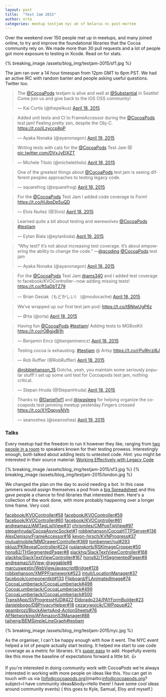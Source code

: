```yaml
---
layout: post
title:  "Test Jam 2015"
author: orta
categories: meetup testjam nyc uk sf belarus nc post-mortem
---
```


Over the weekend over 150 people met up in meetups, and many joined online, to try and improve the foundational libraries that the Cocoa community rely on.  We made more than 30 pull requests and a lot of people got more exposure to testing in Xcode. Read on for stats.
  
<!-- more -->

{% breaking_image /assets/blog_img/testjam-2015/sf1.jpg %}

The jam ran over a 14 hour timespan from 12pm GMT to 6pm PST. We had an active IRC with random banter and people asking useful questions. Twitter too.

<div class="col-md-6">
<blockquote class="twitter-tweet" lang="en"><p>The <a href="https://twitter.com/CocoaPods">@CocoaPods</a> testjam is alive and well at <a href="https://twitter.com/Substantial">@Substantial</a> in Seattle! Come join us and give back to the iOS OSS community!</p>&mdash; Kai Curtis (@thepelkus) <a href="https://twitter.com/thepelkus/status/589479820028825601">April 18, 2015</a></blockquote>

<blockquote class="twitter-tweet" lang="en"><p>Added unit tests and CI to FrameAccessor during the <a href="https://twitter.com/CocoaPods">@CocoaPods</a> test jam! Feeling pretty zen, despite the Obj-C. <a href="https://t.co/iLzyccp8pP">https://t.co/iLzyccp8pP</a></p>&mdash; Ayaka Nonaka (@ayanonagon) <a href="https://twitter.com/ayanonagon/status/589580552488886272">April 19, 2015</a></blockquote>

<blockquote class="twitter-tweet" lang="en"><p>Writing tests with cats for the <a href="https://twitter.com/CocoaPods">@CocoaPods</a> Test Jam 😻 <a href="http://t.co/DVxJyEIXZT">pic.twitter.com/DVxJyEIXZT</a></p>&mdash; Michele Titolo (@micheletitolo) <a href="https://twitter.com/micheletitolo/status/589553068502450176">April 18, 2015</a></blockquote>

<blockquote class="twitter-tweet" lang="en"><p>One of the greatest things about <a href="https://twitter.com/CocoaPods">@CocoaPods</a> test jam is seeing different peoples approaches to testing legacy code.</p>&mdash; squarefrog (@squarefrog) <a href="https://twitter.com/squarefrog/status/589561399782825986">April 18, 2015</a></blockquote> 

<blockquote class="twitter-tweet" lang="en"><p>For the <a href="https://twitter.com/CocoaPods">@CocoaPods</a> Test Jam I added code coverage to Form! &#10;&#10;<a href="https://t.co/HJbqDp5uQD">https://t.co/HJbqDp5uQD</a></p>&mdash; Elvis Nuñez (@3lvis) <a href="https://twitter.com/3lvis/status/589540740956614656">April 18, 2015</a></blockquote>

<blockquote class="twitter-tweet" lang="en"><p>Learned quite a bit about testing and werewolves <a href="https://twitter.com/CocoaPods">@CocoaPods</a> <a href="https://twitter.com/hashtag/testjam?src=hash">#testjam</a></p>&mdash; Eytan Biala (@eytanbiala) <a href="https://twitter.com/eytanbiala/status/589637914872717312">April 19, 2015</a></blockquote> 

</div>

<div class="col-md-6">

<blockquote class="twitter-tweet" lang="en"><p>“Why test? It’s not about increasing test coverage. It’s about empowering the ability to change the code.” —<a href="https://twitter.com/qcoding">@qcoding</a> <a href="https://twitter.com/CocoaPods">@CocoaPods</a> test jam</p>&mdash; Ayaka Nonaka (@ayanonagon) <a href="https://twitter.com/ayanonagon/status/589508623874658305">April 18, 2015</a></blockquote>

<blockquote class="twitter-tweet" lang="en"><p>For the <a href="https://twitter.com/CocoaPods">@CocoaPods</a> Test Jam <a href="https://twitter.com/ams340">@ams340</a> and I added test coverage to facebook/KVOController--now adding missing tests! <a href="https://t.co/ft5aDbTZ79">https://t.co/ft5aDbTZ79</a></p>&mdash; Brian Gesiak（もどかしい） (@modocache) <a href="https://twitter.com/modocache/status/589466423963078657">April 18, 2015</a></blockquote>

<blockquote class="twitter-tweet" lang="en"><p>We’ve wrapped up our first test jam pod: <a href="https://t.co/tBNlwUgP6z">https://t.co/tBNlwUgP6z</a></p>&mdash; Ørta (@orta) <a href="https://twitter.com/orta/status/589449038669418496">April 18, 2015</a></blockquote> 

<blockquote class="twitter-tweet" lang="en"><p>Having fun <a href="https://twitter.com/CocoaPods">@CocoaPods</a> <a href="https://twitter.com/hashtag/testjam?src=hash">#testjam</a>! Adding tests to MGBoxKit <a href="https://t.co/rOBgjxBl1h">https://t.co/rOBgjxBl1h</a></p>&mdash; Benjamin Encz (@benjaminencz) <a href="https://twitter.com/benjaminencz/status/589573207532810240">April 18, 2015</a></blockquote> 

<blockquote class="twitter-tweet" lang="en"><p>Testing cocoa is exhausting. <a href="https://twitter.com/hashtag/testjam?src=hash">#testjam</a> @ Artsy <a href="https://t.co/rPu9hrzi8J">https://t.co/rPu9hrzi8J</a></p>&mdash; Rob Ruffler (@RobRuffler) <a href="https://twitter.com/RobRuffler/status/589481166786400257">April 18, 2015</a></blockquote> 

<blockquote class="twitter-tweet" lang="en"><p><a href="https://twitter.com/robbiehanson_15">@robbiehanson_15</a> Gotcha, yeah, you maintain some seriously popular stuff! I set up some unit test for Cocoapods test jam, nothing critical.</p>&mdash; Stepan Hruda (@StepanHruda) <a href="https://twitter.com/StepanHruda/status/589544797431603200">April 18, 2015</a></blockquote>

<blockquote class="twitter-tweet" lang="en"><p>Thanks to <a href="https://twitter.com/Daniel1of1">@Daniel1of1</a> and <a href="https://twitter.com/iwasleeg">@iwasleeg</a> for helping organize the cocoapods test jamming meetup yesterday.Fingers crossed <a href="https://t.co/XYDqpysNVh">https://t.co/XYDqpysNVh</a></p>&mdash; seanoshea (@seanoshea) <a href="https://twitter.com/seanoshea/status/589830688024702976">April 19, 2015</a>
</blockquote>

</div>

### Talks
Every meetup had the freedom to run it however they like, ranging from [two people in a room](https://twitter.com/thepelkus/status/589886508695355392) to speakers known for their testing prowess. Interestingly enough, both talked about adding tests to untested code. *Hint:* you might be interested in their source material: [Working Effectively with Legacy Code](http://www.amazon.com/Working-Effectively-Legacy-Michael-Feathers/dp/0131177052)
  
{% breaking_image /assets/blog_img/testjam-2015/sf3.jpg %}
{% breaking_image /assets/blog_img/testjam-2015/london.jpg %}  

We changed the plan on the day to avoid needing a bot. In this case jammers would assign themselves a pod from a [big Spreadsheet](https://docs.google.com/spreadsheets/d/1JKfCpPMInru5i_vjHcfhPRQEtGT6p7YQx1kYJwKwx6s/edit) and this gave people a chance to find libraries that interested them. Here's a collection of the work done, with more probably happening over a longer time frame. Very cool.

[facebook/KVOController#58](https://github.com/facebook/KVOController/pull/58)
[facebook/KVOController#59](https://github.com/facebook/KVOController/pull/59)
[facebook/KVOController#60](https://github.com/facebook/KVOController/pull/60)
[facebook/KVOController#61](https://github.com/facebook/KVOController/pull/61)
[andreamazz/AMTagListView#31](https://github.com/andreamazz/AMTagListView/pull/31)
[chrismiles/CMPopTipView#97](https://github.com/chrismiles/CMPopTipView/pull/97)
[stepanhruda/CocoaAsyncSocket#1](https://github.com/stepanhruda/CocoaAsyncSocket/pull/1)
[robbiehanson/CocoaHTTPServer#136](https://github.com/robbiehanson/CocoaHTTPServer/pull/136)
[AlexDenisov/FrameAccessor#16](https://github.com/AlexDenisov/FrameAccessor/pull/16)
[kevon-hirsch/KVNProgress#37](https://github.com/kevin-hirsch/KVNProgress/pull/37)
[mutualmobile/MMDrawerController#369](https://github.com/mutualmobile/MMDrawerController/pull/369)
[tombenner/nui#293](https://github.com/tombenner/nui/pull/293)
[pkluz/PKRevealController#224](https://github.com/pkluz/PKRevealController/pull/224)
[ruslanskorb/RSKImageCropper#50](https://github.com/ruslanskorb/RSKImageCropper/pull/50)
[hons82/THSegmentedPager#8](https://github.com/hons82/THSegmentedPager/pull/8)
[slackhq/SlackTextViewController#168](https://github.com/slackhq/SlackTextViewController/pull/168)
[slackhq/SlackTextViewController#167](https://github.com/slackhq/SlackTextViewController/pull/167)
[hons82/THSegmentedPager#8](https://github.com/hons82/THSegmentedPager/pull/8)
[andreamaz/UIView-draggable#8](https://github.com/andreamazz/UIView-draggable/pull/8)
[marcuswestin/WebViewJavascriptBridge#128](https://github.com/marcuswestin/WebViewJavascriptBridge/pull/128)
[robbiehanson/XMPPFramework#523](https://github.com/robbiehanson/XMPPFramework/pull/523)
[intuit/LocationManager#37](https://github.com/intuit/LocationManager/pull/37)
[facebook/componentkit#133](https://github.com/facebook/componentkit/pull/133)
[Flipboard/FLAnimatedImage#74](https://github.com/Flipboard/FLAnimatedImage/pull/74)
[CocoaLumberjack/CocoaLumberjack#498](https://github.com/CocoaLumberjack/CocoaLumberjack/pull/498)
[CocoaLumberjack/CocoaLumberjack#499](https://github.com/CocoaLumberjack/CocoaLumberjack/pull/499)
[CocoaLumberjack/CocoaLumberjack#500](https://github.com/CocoaLumberjack/CocoaLumberjack/pull/500)
[TransitApp/SVProgressHUD#422](https://github.com/TransitApp/SVProgressHUD/pull/422)
[Eldorado234/PAYFormBuilder#23](https://github.com/Eldorado234/PAYFormBuilder/pull/23)
[danielebogo/DBPrivacyHelper#18](https://github.com/danielebogo/DBPrivacyHelper/pull/18)
[cezarywojcik/CWPopup#27](https://github.com/cezarywojcik/CWPopup/pull/27)
[gpambrozi/BlockAlertsAnd-ActionSheets#76](https://github.com/gpambrozio/BlockAlertsAnd-ActionSheets/pull/76)
[AFNetworking/AFAmazonS3Manager#88](https://github.com/AFNetworking/AFAmazonS3Manager/pull/8)
[taiheng/BEMSimpleLineGraph#testjam](https://github.com/taiheng/BEMSimpleLineGraph/commits/testjam)

{% breaking_image /assets/blog_img/testjam-2015/nyc.jpg %}

As the organiser, I can't be happy enough with how it went. The NYC event helped a lot of people actually start testing. It helped me start to use code coverage as a metric for libraries. It's [super easy](https://github.com/orta/LocationManager/commit/6c240f4e62ca541c987f41cb956db5c5ed848cdf) to add. Hopefully events like this move the baseline of expectations forward a little bit. 👍

If you're interested in doing community work with CocoaPods we're always interested in working with more people on ideas like this. You can get in touch with us via [info@cocoapods.org](mailto:info@cocoapods.org?subject=I have community ideas&body=Hello there! I have some cool ideas around community events) ( this goes to Kyle, Samual, Eloy and myself.)